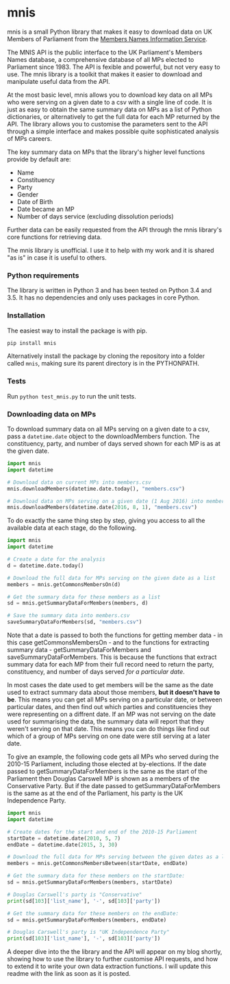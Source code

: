 # mnis
mnis is a small Python library that makes it easy to download data on UK Members of Parliament from the [Members Names Information Service][mnisapi].

The MNIS API is the public interface to the UK Parliament's Members Names database, a comprehensive database of all MPs elected to Parliament since 1983. The API is fexible and powerful, but not very easy to use. The mnis library is a toolkit that makes it easier to download and manipulate useful data from the API.

At the most basic level, mnis allows you to download key data on all MPs who were serving on a given date to a csv with a single line of code. It is just as easy to obtain the same summary data on MPs as a list of Python dictionaries, or alternatively to get the full data for each MP returned by the API. The library allows you to customise the parameters sent to the API through a simple interface and makes possible quite sophisticated analysis of MPs careers.

The key summary data on MPs that the library's higher level functions provide by default are:

  - Name
  - Constituency
  - Party
  - Gender
  - Date of Birth
  - Date became an MP
  - Number of days service (excluding dissolution periods)

Further data can be easily requested from the API through the mnis library's core functions for retrieving data.

The mnis library is unofficial. I use it to help with my work and it is shared "as is" in case it is useful to others.

### Python requirements
The library is written in Python 3 and has been tested on Python 3.4 and 3.5. It has no dependencies and only uses packages in core Python.

### Installation
The easiest way to install the package is with pip. 
```sh
pip install mnis
``` 
Alternatively install the package by cloning the repository into a folder called `mnis`, making sure its parent directory is in the PYTHONPATH.

### Tests
Run `python test_mnis.py` to run the unit tests.

### Downloading data on MPs
To download summary data on all MPs serving on a given date to a csv, pass a `datetime.date` object to the downloadMembers function. The constituency, party, and number of days served shown for each MP is as at the given date. 
```python
import mnis
import datetime

# Download data on current MPs into members.csv
mnis.downloadMembers(datetime.date.today(), "members.csv")

# Download data on MPs serving on a given date (1 Aug 2016) into members.csv
mnis.downloadMembers(datetime.date(2016, 8, 1), "members.csv")
```
To do exactly the same thing step by step, giving you access to all the available data at each stage, do the following.
```python
import mnis
import datetime

# Create a date for the analysis
d = datetime.date.today()

# Download the full data for MPs serving on the given date as a list
members = mnis.getCommonsMembersOn(d)

# Get the summary data for these members as a list
sd = mnis.getSummaryDataForMembers(members, d)

# Save the summary data into members.csv
saveSummaryDataForMembers(sd, "members.csv")
```
Note that a date is passed to both the functions for getting member data - in this case getCommonsMembersOn - and to the functions for extracting summary data - getSummaryDataForMembers and saveSummaryDataForMembers. This is because the functions that extract summary data for each MP from their full record need to return the party, constituency, and number of days served *for a particular date*. 

In most cases the date used to get members will be the same as the date used to extract summary data about those members, **but it doesn't have to be**. This means you can get all MPs serving on a particular date, or between particular dates, and then find out which parties and constituencies they were representing on a diffrent date. If an MP was not serving on the date used for summarising the data, the summary data will report that they weren't serving on that date. This means you can do things like find out which of a group of MPs serving on one date were still serving at a later date.

To give an example, the following code gets all MPs who served during the 2010-15 Parliament, including those elected at by-elections. If the date passed to getSummaryDataForMembers is the same as the start of the Parliament then Douglas Carswell MP is shown as a members of the Conservative Party. But if the date passed to getSummaryDataForMembers is the same as at the end of the Parliament, his party is the UK Independence Party.
```python
import mnis
import datetime

# Create dates for the start and end of the 2010-15 Parliament
startDate = datetime.date(2010, 5, 7)
endDate = datetime.date(2015, 3, 30)

# Download the full data for MPs serving between the given dates as a list
members = mnis.getCommonsMembersBetween(startDate, endDate)

# Get the summary data for these members on the startDate:
sd = mnis.getSummaryDataForMembers(members, startDate)

# Douglas Carswell's party is "Conservative"
print(sd[103]['list_name'], '-', sd[103]['party'])

# Get the summary data for these members on the endDate:
sd = mnis.getSummaryDataForMembers(members, endDate)

# Douglas Carswell's party is "UK Independence Party"
print(sd[103]['list_name'], '-', sd[103]['party'])
```
A deeper dive into the the library and the API will appear on my blog shortly, showing how to use the library to further customise API requests, and how to extend it to write your own data extraction functions. I will update this readme with the link as soon as it is posted.

[mnisapi]: <http://data.parliament.uk/membersdataplatform/memberquery.aspx>

